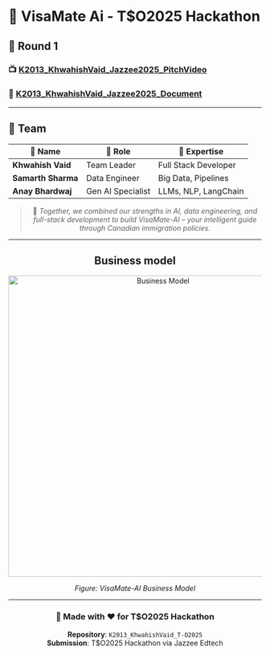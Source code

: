 # 🚀 VisaMate Ai - T$O2025 Hackathon




## 🎥 **Round 1**

### 📺 **[K2013_KhwahishVaid_Jazzee2025_PitchVideo](https://youtu.be/jmmuJdlUTrw)**

### 📄 **[K2013_KhwahishVaid_Jazzee2025_Document](./K2013_KhwahishVaid_Jazzee2025_Document.pdf)**

---
## 👥 **Team**

<div align="center">

| 👤 Name            | 🎯 Role              | 💼 Expertise        |
|-------------------|---------------------|---------------------|
| **Khwahish Vaid** | Team Leader         | Full Stack Developer |
| **Samarth Sharma**| Data Engineer       | Big Data, Pipelines |
| **Anay Bhardwaj** | Gen AI Specialist   | LLMs, NLP, LangChain |

> 🔗 *Together, we combined our strengths in AI, data engineering, and full-stack development to build VisaMate-AI – your intelligent guide through Canadian immigration policies.*

---

## **Business model**

<div align="center">
  <img src="https://github.com/user-attachments/assets/82fe6d5c-44b8-4484-b42b-da418b047806" alt="Business Model" width="600"/>
  <p><em>Figure: VisaMate-AI Business Model</em></p>
</div>



</div>

---

<div align="center">

### 🌟 **Made with ❤️ for T$O2025 Hackathon**

**Repository**: `K2013_KhwahishVaid_T-O2025`  
**Submission**: T$O2025 Hackathon via Jazzee Edtech

</div>

